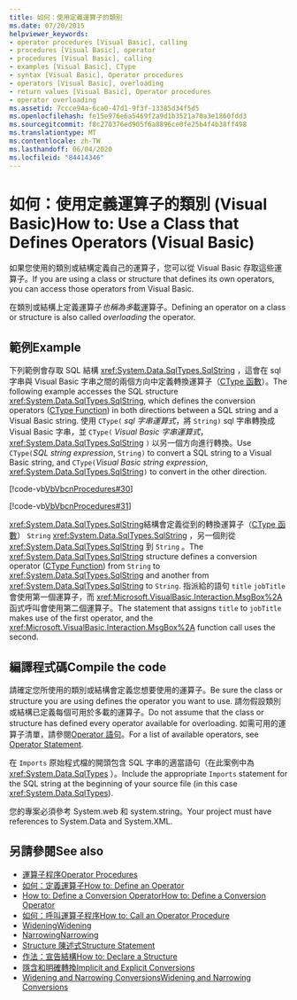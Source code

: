 ```yaml
---
title: 如何：使用定義運算子的類別
ms.date: 07/20/2015
helpviewer_keywords:
- operator procedures [Visual Basic], calling
- procedures [Visual Basic], operator
- procedures [Visual Basic], calling
- examples [Visual Basic], CType
- syntax [Visual Basic], Operator procedures
- operators [Visual Basic], overloading
- return values [Visual Basic], Operator procedures
- operator overloading
ms.assetid: 7ccce94a-6ca0-47d1-9f3f-13385d34f5d5
ms.openlocfilehash: fe15e976e6a5469f2a9d1b3521a70a3e1860fdd3
ms.sourcegitcommit: f8c270376ed905f6a8896ce0fe25b4f4b38ff498
ms.translationtype: MT
ms.contentlocale: zh-TW
ms.lasthandoff: 06/04/2020
ms.locfileid: "84414346"
---
```

# <a name="how-to-use-a-class-that-defines-operators-visual-basic"></a><span data-ttu-id="55f1f-102">如何：使用定義運算子的類別 (Visual Basic)</span><span class="sxs-lookup"><span data-stu-id="55f1f-102">How to: Use a Class that Defines Operators (Visual Basic)</span></span>
<span data-ttu-id="55f1f-103">如果您使用的類別或結構定義自己的運算子，您可以從 Visual Basic 存取這些運算子。</span><span class="sxs-lookup"><span data-stu-id="55f1f-103">If you are using a class or structure that defines its own operators, you can access those operators from Visual Basic.</span></span>  
  
 <span data-ttu-id="55f1f-104">在類別或結構上定義運算子*也稱為多*載運算子。</span><span class="sxs-lookup"><span data-stu-id="55f1f-104">Defining an operator on a class or structure is also called *overloading* the operator.</span></span>  
  
## <a name="example"></a><span data-ttu-id="55f1f-105">範例</span><span class="sxs-lookup"><span data-stu-id="55f1f-105">Example</span></span>  
 <span data-ttu-id="55f1f-106">下列範例會存取 SQL 結構 <xref:System.Data.SqlTypes.SqlString> ，這會在 sql 字串與 Visual Basic 字串之間的兩個方向中定義轉換運算子（[CType 函數](../../../language-reference/functions/ctype-function.md)）。</span><span class="sxs-lookup"><span data-stu-id="55f1f-106">The following example accesses the SQL structure <xref:System.Data.SqlTypes.SqlString>, which defines the conversion operators ([CType Function](../../../language-reference/functions/ctype-function.md)) in both directions between a SQL string and a Visual Basic string.</span></span> <span data-ttu-id="55f1f-107">使用 `CType(` *sql 字串運算式*，將 `String)` sql 字串轉換成 Visual Basic 字串，並 `CType(` *Visual Basic 字串運算式*， <xref:System.Data.SqlTypes.SqlString> `)` 以另一個方向進行轉換。</span><span class="sxs-lookup"><span data-stu-id="55f1f-107">Use `CType(`*SQL string expression*, `String)` to convert a SQL string to a Visual Basic string, and `CType(`*Visual Basic string expression*, <xref:System.Data.SqlTypes.SqlString>`)` to convert in the other direction.</span></span>  
  
 [!code-vb[VbVbcnProcedures#30](~/samples/snippets/visualbasic/VS_Snippets_VBCSharp/VbVbcnProcedures/VB/Class1.vb#30)]  
  
 [!code-vb[VbVbcnProcedures#31](~/samples/snippets/visualbasic/VS_Snippets_VBCSharp/VbVbcnProcedures/VB/Class1.vb#31)]  
  
 <span data-ttu-id="55f1f-108"><xref:System.Data.SqlTypes.SqlString>結構會定義從到的轉換運算子（[CType 函數](../../../language-reference/functions/ctype-function.md)） `String` <xref:System.Data.SqlTypes.SqlString> ，另一個則從 <xref:System.Data.SqlTypes.SqlString> 到 `String` 。</span><span class="sxs-lookup"><span data-stu-id="55f1f-108">The <xref:System.Data.SqlTypes.SqlString> structure defines a conversion operator ([CType Function](../../../language-reference/functions/ctype-function.md)) from `String` to <xref:System.Data.SqlTypes.SqlString> and another from <xref:System.Data.SqlTypes.SqlString> to `String`.</span></span> <span data-ttu-id="55f1f-109">指派給的語句 `title` `jobTitle` 會使用第一個運算子，而 <xref:Microsoft.VisualBasic.Interaction.MsgBox%2A> 函式呼叫會使用第二個運算子。</span><span class="sxs-lookup"><span data-stu-id="55f1f-109">The statement that assigns `title` to `jobTitle` makes use of the first operator, and the <xref:Microsoft.VisualBasic.Interaction.MsgBox%2A> function call uses the second.</span></span>  
  
## <a name="compile-the-code"></a><span data-ttu-id="55f1f-110">編譯程式碼</span><span class="sxs-lookup"><span data-stu-id="55f1f-110">Compile the code</span></span>  
 <span data-ttu-id="55f1f-111">請確定您所使用的類別或結構會定義您想要使用的運算子。</span><span class="sxs-lookup"><span data-stu-id="55f1f-111">Be sure the class or structure you are using defines the operator you want to use.</span></span> <span data-ttu-id="55f1f-112">請勿假設類別或結構已定義每個可用於多載的運算子。</span><span class="sxs-lookup"><span data-stu-id="55f1f-112">Do not assume that the class or structure has defined every operator available for overloading.</span></span> <span data-ttu-id="55f1f-113">如需可用的運算子清單，請參閱[Operator 語句](../../../language-reference/statements/operator-statement.md)。</span><span class="sxs-lookup"><span data-stu-id="55f1f-113">For a list of available operators, see [Operator Statement](../../../language-reference/statements/operator-statement.md).</span></span>  
  
 <span data-ttu-id="55f1f-114">在 `Imports` 原始程式檔的開頭包含 SQL 字串的適當語句（在此案例中為 <xref:System.Data.SqlTypes> ）。</span><span class="sxs-lookup"><span data-stu-id="55f1f-114">Include the appropriate `Imports` statement for the SQL string at the beginning of your source file (in this case <xref:System.Data.SqlTypes>).</span></span>  
  
 <span data-ttu-id="55f1f-115">您的專案必須參考 System.web 和 system.string。</span><span class="sxs-lookup"><span data-stu-id="55f1f-115">Your project must have references to System.Data and System.XML.</span></span>  
  
## <a name="see-also"></a><span data-ttu-id="55f1f-116">另請參閱</span><span class="sxs-lookup"><span data-stu-id="55f1f-116">See also</span></span>

- [<span data-ttu-id="55f1f-117">運算子程序</span><span class="sxs-lookup"><span data-stu-id="55f1f-117">Operator Procedures</span></span>](./operator-procedures.md)
- [<span data-ttu-id="55f1f-118">如何：定義運算子</span><span class="sxs-lookup"><span data-stu-id="55f1f-118">How to: Define an Operator</span></span>](./how-to-define-an-operator.md)
- [<span data-ttu-id="55f1f-119">How to: Define a Conversion Operator</span><span class="sxs-lookup"><span data-stu-id="55f1f-119">How to: Define a Conversion Operator</span></span>](./how-to-define-a-conversion-operator.md)
- [<span data-ttu-id="55f1f-120">如何：呼叫運算子程序</span><span class="sxs-lookup"><span data-stu-id="55f1f-120">How to: Call an Operator Procedure</span></span>](./how-to-call-an-operator-procedure.md)
- [<span data-ttu-id="55f1f-121">Widening</span><span class="sxs-lookup"><span data-stu-id="55f1f-121">Widening</span></span>](../../../language-reference/modifiers/widening.md)
- [<span data-ttu-id="55f1f-122">Narrowing</span><span class="sxs-lookup"><span data-stu-id="55f1f-122">Narrowing</span></span>](../../../language-reference/modifiers/narrowing.md)
- [<span data-ttu-id="55f1f-123">Structure 陳述式</span><span class="sxs-lookup"><span data-stu-id="55f1f-123">Structure Statement</span></span>](../../../language-reference/statements/structure-statement.md)
- [<span data-ttu-id="55f1f-124">作法：宣告結構</span><span class="sxs-lookup"><span data-stu-id="55f1f-124">How to: Declare a Structure</span></span>](../data-types/how-to-declare-a-structure.md)
- [<span data-ttu-id="55f1f-125">隱含和明確轉換</span><span class="sxs-lookup"><span data-stu-id="55f1f-125">Implicit and Explicit Conversions</span></span>](../data-types/implicit-and-explicit-conversions.md)
- [<span data-ttu-id="55f1f-126">Widening and Narrowing Conversions</span><span class="sxs-lookup"><span data-stu-id="55f1f-126">Widening and Narrowing Conversions</span></span>](../data-types/widening-and-narrowing-conversions.md)
